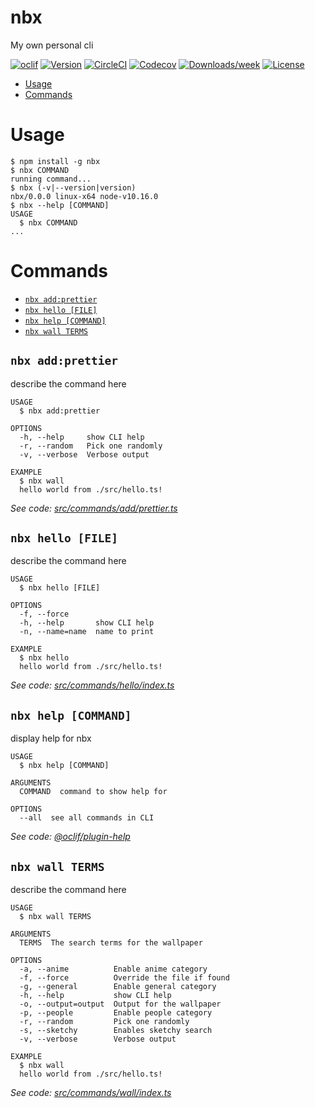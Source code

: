 nbx
===

My own personal cli

[![oclif](https://img.shields.io/badge/cli-oclif-brightgreen.svg)](https://oclif.io)
[![Version](https://img.shields.io/npm/v/nbx.svg)](https://npmjs.org/package/nbx)
[![CircleCI](https://circleci.com/gh/beaussart/nbx/tree/master.svg?style=shield)](https://circleci.com/gh/beaussart/nbx/tree/master)
[![Codecov](https://codecov.io/gh/beaussart/nbx/branch/master/graph/badge.svg)](https://codecov.io/gh/beaussart/nbx)
[![Downloads/week](https://img.shields.io/npm/dw/nbx.svg)](https://npmjs.org/package/nbx)
[![License](https://img.shields.io/npm/l/nbx.svg)](https://github.com/beaussart/nbx/blob/master/package.json)

<!-- toc -->
* [Usage](#usage)
* [Commands](#commands)
<!-- tocstop -->
# Usage
<!-- usage -->
```sh-session
$ npm install -g nbx
$ nbx COMMAND
running command...
$ nbx (-v|--version|version)
nbx/0.0.0 linux-x64 node-v10.16.0
$ nbx --help [COMMAND]
USAGE
  $ nbx COMMAND
...
```
<!-- usagestop -->
# Commands
<!-- commands -->
* [`nbx add:prettier`](#nbx-addprettier)
* [`nbx hello [FILE]`](#nbx-hello-file)
* [`nbx help [COMMAND]`](#nbx-help-command)
* [`nbx wall TERMS`](#nbx-wall-terms)

## `nbx add:prettier`

describe the command here

```
USAGE
  $ nbx add:prettier

OPTIONS
  -h, --help     show CLI help
  -r, --random   Pick one randomly
  -v, --verbose  Verbose output

EXAMPLE
  $ nbx wall
  hello world from ./src/hello.ts!
```

_See code: [src/commands/add/prettier.ts](https://github.com/beaussart/nbx/blob/v0.0.0/src/commands/add/prettier.ts)_

## `nbx hello [FILE]`

describe the command here

```
USAGE
  $ nbx hello [FILE]

OPTIONS
  -f, --force
  -h, --help       show CLI help
  -n, --name=name  name to print

EXAMPLE
  $ nbx hello
  hello world from ./src/hello.ts!
```

_See code: [src/commands/hello/index.ts](https://github.com/beaussart/nbx/blob/v0.0.0/src/commands/hello/index.ts)_

## `nbx help [COMMAND]`

display help for nbx

```
USAGE
  $ nbx help [COMMAND]

ARGUMENTS
  COMMAND  command to show help for

OPTIONS
  --all  see all commands in CLI
```

_See code: [@oclif/plugin-help](https://github.com/oclif/plugin-help/blob/v2.2.3/src/commands/help.ts)_

## `nbx wall TERMS`

describe the command here

```
USAGE
  $ nbx wall TERMS

ARGUMENTS
  TERMS  The search terms for the wallpaper

OPTIONS
  -a, --anime          Enable anime category
  -f, --force          Override the file if found
  -g, --general        Enable general category
  -h, --help           show CLI help
  -o, --output=output  Output for the wallpaper
  -p, --people         Enable people category
  -r, --random         Pick one randomly
  -s, --sketchy        Enables sketchy search
  -v, --verbose        Verbose output

EXAMPLE
  $ nbx wall
  hello world from ./src/hello.ts!
```

_See code: [src/commands/wall/index.ts](https://github.com/beaussart/nbx/blob/v0.0.0/src/commands/wall/index.ts)_
<!-- commandsstop -->
